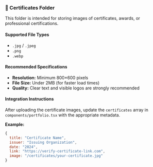 ### 📜 Certificates Folder

This folder is intended for storing images of certificates, awards, or professional certifications.

#### Supported File Types
- `.jpg` / `.jpeg`
- `.png`
- `.webp`

#### Recommended Specifications
- **Resolution:** Minimum 800×600 pixels
- **File Size:** Under 2MB (for faster load times)
- **Quality:** Clear text and visible logos are strongly recommended

#### Integration Instructions
After uploading the certificate images, update the `certificates` array in `components/portfolio.tsx` with the appropriate metadata.

**Example:**
```javascript
{
  title: "Certificate Name",
  issuer: "Issuing Organization",
  date: "2024",
  link: "https://verify-certificate-link.com",
  image: "/certificates/your-certificate.jpg"
}